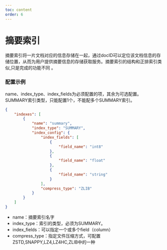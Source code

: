 ```yaml
---
toc: content
order: 6
---
```




# 摘要索引

摘要索引将一片文档对应的信息存储在一起，通过docID可以定位该文档信息的存储位置，从而为用户提供摘要信息的存储获取服务。摘要索引的结构和正排索引类似,只是完成的功能不同 。

### 配置示例
name、index_type、index_fields为必须配置的项，其余为可选配置。
SUMMARY索引类型，只能配置1个，不能配多个SUMMARY索引。
```json
{
    "indexes": [
        {
            "name": "summary",
            "index_type": "SUMMARY",
            "index_config": {
                "index_fields": [
                    {
                        "field_name": "int8"
                    },
                    {
                        "field_name": "float"
                    },
                    {
                        "field_name": "string"
                    }
                ],
                "compress_type": "ZLIB"
            }
        }
    ]
}
```

- name：摘要索引名字
- index_type：索引的类型，必须为SUMMARY。
- index_fields：可以指定一个或多个field（column）
- compress_type：指定文件压缩方式，可配置ZSTD,SNAPPY,LZ4,LZ4HC,ZLIB中的一种
